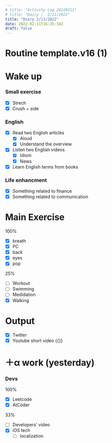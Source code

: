 ```yaml
---
# title: "Activity Log 20220211"
# title: "Dairy ;  2/11/2022"
title: "Diary 2/11/2022"  
date: 2022-02-11T16:35:34Z
draft: false
---
```


# Routine template.v16 (1)

# Wake up

### Small exercise

- [x]  Strech
- [x]  Crush + side

### English

- [x]  Read two English articles
    - [x]  Aloud
    - [x]  Understand the overview
- [x]  Listen two English videos
    - [x]  Idiom
    - [x]  News
- [x]  Learn English terms from books

### Life enhancment

- [x]  Something related to finance
- [x]  Something related to communication

# Main Exercise

100%

- [x]  breath
- [x]  PC
- [x]  back
- [x]  eyes
- [x]  pop

25%

- [ ]  Workout
- [ ]  Swimming
- [ ]  Medidation
- [x]  Walking

# Output

- [x]  Twitter
- [x]  Youtube short video {{<youtube CIQ-CN2h-18>}}

# ＋α work (yesterday)

### Devs

100%

- [x]  Leetcode
- [x]  AtCoder

33%

- [ ]  Developers' video
- [x]  iOS tech
    - [ ]  localization